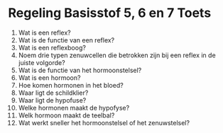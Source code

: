 # Regeling Basisstof 5, 6 en 7 Toets

1. Wat is een reflex?
2. Wat is de functie van een reflex?
3. Wat is een reflexboog?
4. Noem drie typen zenuwcellen die betrokken zijn bij een reflex in de juiste volgorde?
5. Wat is de functie van het hormoonstelsel?
6. Wat is een hormoon?
6. Hoe komen hormonen in het bloed?
7. Waar ligt de schildklier?
8. Waar ligt de hypofuse?
9. Welke hormonen maakt de hypofyse?
10. Welk hormoon maakt de teelbal?
11. Wat werkt sneller het hormoonstelsel of het zenuwstelsel?

